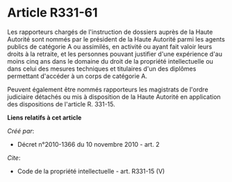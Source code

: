# Article R331-61

Les rapporteurs chargés de l'instruction de dossiers auprès de la Haute Autorité sont nommés par le président de la Haute
Autorité parmi les agents publics de catégorie A ou assimilés, en activité ou ayant fait valoir leurs droits à la retraite,
et les personnes pouvant justifier d'une expérience d'au moins cinq ans dans le domaine du droit de la propriété
intellectuelle ou dans celui des mesures techniques et titulaires d'un des diplômes permettant d'accéder à un corps de
catégorie A. 

Peuvent également être nommés rapporteurs les magistrats de l'ordre judiciaire détachés ou mis à disposition de la Haute
Autorité en application des dispositions de l'article R. 331-15.

**Liens relatifs à cet article**

_Créé par_:

  - Décret n°2010-1366 du 10 novembre 2010 - art. 2

_Cite_:

  - Code de la propriété intellectuelle - art. R331-15 (V)
